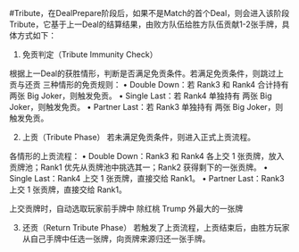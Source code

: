 #Tribute，在DealPrepare阶段后，如果不是Match的首个Deal，则会进入该阶段Tribute，它基于上一Deal的结算结果，由败方队伍给胜方队伍贡献1-2张手牌，具体方式如下：

1. 免贡判定（Tribute Immunity Check）

根据上一Deal的获胜情形，判断是否满足免贡条件。若满足免贡条件，则跳过上贡与还贡
三种情形的免贡规则：
	•	Double Down：若 Rank3 和 Rank4 合计持有 两张 Big Joker，则触发免贡。
	•	Single Last：若 Rank4 单独持有 两张 Big Joker，则触发免贡。
	•	Partner Last：若 Rank3 单独持有 两张 Big Joker，则触发免贡。


2. 上贡（Tribute Phase）
若未满足免贡条件，则进入正式上贡流程。

各情形的上贡流程：
	•	Double Down：Rank3 和 Rank4 各上交 1 张贡牌，放入贡牌池；Rank1 优先从贡牌池中挑选其一；Rank2 获得剩下的一张贡牌。
	•	Single Last：Rank4 上交 1 张贡牌，直接交给 Rank1。
	•	Partner Last：Rank3 上交 1 张贡牌，直接交给 Rank1。

上交贡牌时，自动选取玩家前手牌中 除红桃 Trump 外最大的一张牌

3. 还贡（Return Tribute Phase）
若触发了上贡流程，上贡结束后，由胜方玩家从自己手牌中任选一张牌，向贡牌来源归还一张手牌。
